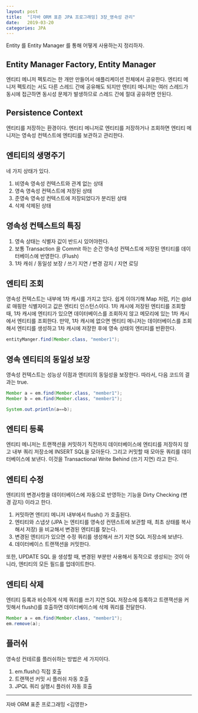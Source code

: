 ```yaml
---
layout: post
title:  "[자바 ORM 표준 JPA 프로그래밍] 3장_영속성 관리"
date:   2019-03-20
categories: JPA
---
```


Entity 를 Entity Manager 를 통해 어떻게 사용하는지 정리하자.

## Entity Manager Factory, Entity Manager

엔티티 메니저 펙토리는 한 개만 만들어서 애플리케이션 전체에서 공유한다. 
엔티티 메니저 펙토리는 서도 다른 스레드 간에 공유해도 되지만
엔티티 메니저는 여러 스레드가 동시에 접근하면 동시성 문제가 발생하므로 스레드 간에 절대 공유하면 안된다.

## Persistence Context

엔티티를 저장하는 환경이다. 
엔티티 메니저로 엔티티를 저장하거나 조회하면 엔티티 메니저는 영속성 컨텍스트에 엔티티를 보관하고 관리한다.

## 엔티티의 생명주기

네 가지 상태가 있다.

1. 비영속 
   영속성 컨텍스트와 관계 없는 상태 
2. 영속 
   영속성 컨텍스트에 저장된 상태
3. 준영속 
   영속성 컨텍스트에 저장되었다가 분리된 상태
4. 삭제 
   삭제된 상태

## 영속성 컨텍스트의 특징

1. 영속 상태는 식별자 값이 반드시 있어야한다.
2. 보통 Transaction 을 Commit 하는 순간 영속성 컨텍스트에 저장된 엔티티를 데이터베이스에 반영한다. (Flush)
3. 1차 캐쉬 / 동일성 보장 / 쓰기 지연 / 변경 감지 / 지연 로딩

## 엔티티 조회

영속성 컨텍스트는 내부에 1차 캐시를 가지고 있다.
쉽게 이야기해 Map 처럼, 키는 @Id 로 매핑한 식별자이고 값은 엔티티 인스턴스이다. 
1차 캐시에 저장된 엔티티를 조회할 때, 1차 캐시에 엔티티가 있으면 데이터베이스를 조회하지 않고 메모리에 있는 1차 캐시에서 엔티티를 조회한다.
만약, 1차 캐시에 없으면 엔티티 메니저는 데이터베이스를 조회해서 엔티티를 생성하고 1차 캐시에 저장한 후에 영속 상태의 엔티티를 반환한다. 

```java
entityManger.find(Member.class, "member1");
```

## 영속 엔티티의 동일성 보장

영속성 컨텍스트는 성능상 이점과 엔티티의 동일성을 보장한다. 
따라서, 다음 코드의 결과는 true.

```java
Member a = em.find(Member.class, "member1");
Member b = em.find(Member.class, "member1");

System.out.println(a==b);
```

## 엔티티 등록

엔티티 메니저는 트랜잭션을 커밋하기 직전까지 데이터베이스에 엔티티를 저장하지 않고 내부 쿼리 저장소에 INSERT SQL을 모아둔다. 
그리고 커밋할 때 모아둔 쿼리를 데이터베이스에 보낸다. 
이것을 Transactional Write Behind (쓰기 지연) 라고 한다.

## 엔티티 수정

엔티티의 변경사항을 데이터베이스에 자동으로 반영하는 기능을 Dirty Checking (변경 감지) 이라고 한다.

1. 커밋하면 엔티티 메니저 내부에서 flush() 가 호출된다.
2. 엔티티와 스냅샷 (JPA 는 엔티티를 영속성 컨텐스트에 보관할 때, 최초 상태를 복사해서 저장) 을 비교해서 변경된 엔티티를 찾는다.
3. 변경된 엔티티가 있으면 수정 쿼리를 생성해서 쓰기 지연 SQL 저장소에 보낸다.
4. 데이터베이스 트랜잭션을 커밋한다.

또한, UPDATE SQL 을 생성할 때, 
변경된 부분만 사용해서 동적으로 생성되는 것이 아니라, 엔티티의 모든 필드를 업데이트한다.

## 엔티티 삭제

엔티티 등록과 비슷하게 
삭제 쿼리를 쓰기 지연 SQL 저장소에 등록하고 트랜잭션을 커밋해서 flush()를 호출하면 데이터베이스에 삭제 쿼리를 전달한다.

```java
Member a = em.find(Member.class, "member1");
em.remove(a);
```

## 플러쉬

영속성 컨테르를 플러쉬하는 방법은 세 가지이다.

1. em.flush() 직접 호출
2. 트랜잭션 커밋 시 플러쉬 자동 호출
3. JPQL 쿼리 실행시 플러쉬 자동 호출

---
자바 ORM 표준 프로그래밍 <김영한>